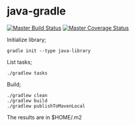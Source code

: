 # java-gradle

[![Master Build Status](https://secure.travis-ci.org/miracl/maas-sdk-java.png?branch=master)](https://travis-ci.org/miracl/maas-sdk-java?branch=master)
[![Master Coverage Status](https://coveralls.io/repos/github/miracl/maas-sdk-java/badge.svg?branch=master)](https://coveralls.io/github/miracl/maas-sdk-java?branch=master)

Initialize library;

    gradle init --type java-library

List tasks;

    ./gradlew tasks

Build;

    ./gradlew clean
    ./gradlew build 
    ./gradlew publishToMavenLocal

The results are in $HOME/.m2
